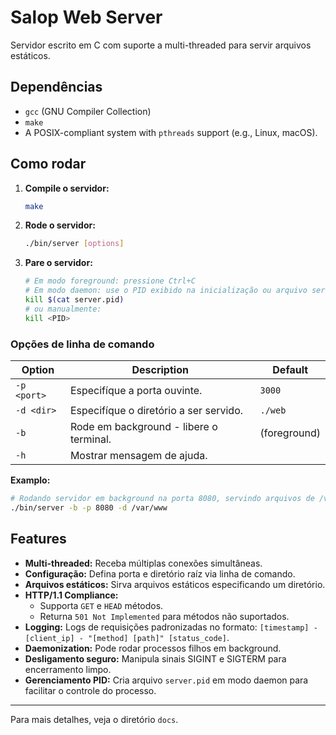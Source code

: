 # Salop Web Server

Servidor escrito em C com suporte a multi-threaded para servir arquivos estáticos.

## Dependências

- `gcc` (GNU Compiler Collection)
- `make`
- A POSIX-compliant system with `pthreads` support (e.g., Linux, macOS).

## Como rodar

1.  **Compile o servidor:**
    ```bash
    make
    ```

2.  **Rode o servidor:**
    ```bash
    ./bin/server [options]
    ```

3.  **Pare o servidor:**
    ```bash
    # Em modo foreground: pressione Ctrl+C
    # Em modo daemon: use o PID exibido na inicialização ou arquivo server.pid
    kill $(cat server.pid)
    # ou manualmente:
    kill <PID>
    ```

### Opções de linha de comando

| Option      | Description                                           | Default      |
|-------------|-------------------------------------------------------|--------------|
| `-p <port>` | Especifíque a porta ouvinte.                          | `3000`       |
| `-d <dir>`  | Especifíque o diretório a ser servido.                | `./web`      |
| `-b`        | Rode em background - libere o terminal.               | (foreground) |
| `-h`        | Mostrar mensagem de ajuda.                            |              |

**Examplo:**
```bash
# Rodando servidor em background na porta 8080, servindo arquivos de /var/www
./bin/server -b -p 8080 -d /var/www
```

## Features

- **Multi-threaded:** Receba múltiplas conexões simultâneas.
- **Configuração:** Defina porta e diretório raíz via linha de comando.
- **Arquivos estáticos:** Sirva arquivos estáticos especificando um diretório.
- **HTTP/1.1 Compliance:**
    - Supporta `GET` e `HEAD` métodos.
    - Returna `501 Not Implemented` para métodos não suportados.
- **Logging:** Logs de requisições padronizadas no formato: `[timestamp] - [client_ip] - "[method] [path]" [status_code]`.
- **Daemonization:** Pode rodar processos filhos em background.
- **Desligamento seguro:** Manipula sinais SIGINT e SIGTERM para encerramento limpo.
- **Gerenciamento PID:** Cria arquivo `server.pid` em modo daemon para facilitar o controle do processo.

---
Para mais detalhes, veja o diretório `docs`.
